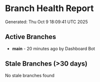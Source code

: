 # Branch Health Report
Generated: Thu Oct  9 18:09:41 UTC 2025

## Active Branches
- **main** - 20 minutes ago by Dashboard Bot

## Stale Branches (>30 days)
No stale branches found
